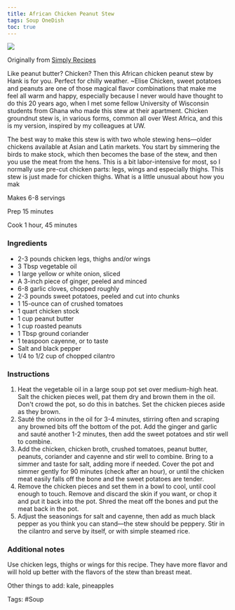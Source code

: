 ```yaml
---
title: African Chicken Peanut Stew
tags: Soup OneDish
toc: true
---
```


![](https://s3.us-east-1.amazonaws.com/asset-02.onetsp.net/ugc/3/35/57f036-9wti-dp5-1.jpg)

Originally from [Simply Recipes](http://www.simplyrecipes.com/recipes/african_chicken_peanut_stew/)

Like peanut butter? Chicken? Then this African chicken peanut stew by Hank is for you. Perfect for chilly weather. ~Elise Chicken, sweet potatoes and peanuts are one of those magical flavor combinations that make me feel all warm and happy, especially because I never would have thought to do this 20 years ago, when I met some fellow University of Wisconsin students from Ghana who made this stew at their apartment. Chicken groundnut stew is, in various forms, common all over West Africa, and this is my version, inspired by my colleagues at UW.

The best way to make this stew is with two whole stewing hens—older chickens available at Asian and Latin markets. You start by simmering the birds to make stock, which then becomes the base of the stew, and then you use the meat from the hens. This is a bit labor-intensive for most, so I normally use pre-cut chicken parts: legs, wings and especially thighs. This stew is just made for chicken thighs. What is a little unusual about how you mak

Makes 6-8 servings

Prep 15 minutes

Cook 1 hour, 45 minutes

### Ingredients

*   2-3 pounds chicken legs, thighs and/or wings
*   3 Tbsp vegetable oil
*   1 large yellow or white onion, sliced
*   A 3-inch piece of ginger, peeled and minced
*   6-8 garlic cloves, chopped roughly
*   2-3 pounds sweet potatoes, peeled and cut into chunks
*   1 15-ounce can of crushed tomatoes
*   1 quart chicken stock
*   1 cup peanut butter
*   1 cup roasted peanuts
*   1 Tbsp ground coriander
*   1 teaspoon cayenne, or to taste
*   Salt and black pepper
*   1/4 to 1/2 cup of chopped cilantro

### Instructions

1.  Heat the vegetable oil in a large soup pot set over medium-high heat. Salt the chicken pieces well, pat them dry and brown them in the oil. Don't crowd the pot, so do this in batches. Set the chicken pieces aside as they brown.
2.  Sauté the onions in the oil for 3-4 minutes, stirring often and scraping any browned bits off the bottom of the pot. Add the ginger and garlic and sauté another 1-2 minutes, then add the sweet potatoes and stir well to combine.
3.  Add the chicken, chicken broth, crushed tomatoes, peanut butter, peanuts, coriander and cayenne and stir well to combine. Bring to a simmer and taste for salt, adding more if needed. Cover the pot and simmer gently for 90 minutes (check after an hour), or until the chicken meat easily falls off the bone and the sweet potatoes are tender.
4.  Remove the chicken pieces and set them in a bowl to cool, until cool enough to touch. Remove and discard the skin if you want, or chop it and put it back into the pot. Shred the meat off the bones and put the meat back in the pot.
5.  Adjust the seasonings for salt and cayenne, then add as much black pepper as you think you can stand—the stew should be peppery. Stir in the cilantro and serve by itself, or with simple steamed rice.

### Additional notes

Use chicken legs, thighs or wings for this recipe. They have more flavor and will hold up better with the flavors of the stew than breast meat.

Other things to add: kale, pineapples

Tags: #Soup